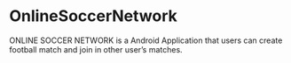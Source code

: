 # OnlineSoccerNetwork
ONLINE SOCCER NETWORK is a Android Application that users can create football match and join in other user’s matches.
